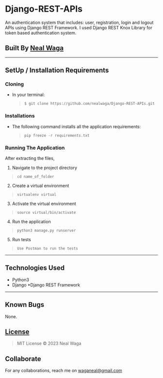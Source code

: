# Django-REST-APIs
An authentication system that includes: user, registration, login and logout APIs using Django REST Framework. I used Django REST Knox Library for token based authentication system.

## Built By [Neal Waga](https://github.com/nealwaga/)
***

## SetUp / Installation Requirements

### Cloning
* In your terminal:
    > ``$ git clone https://github.com/nealwaga/Django-REST-APIs.git``

### Installations
* The following command installs all the application requirements:
    > ``pip freeze -r requirements.txt``

### Running The Application
After extracting the files,
1. Navigate to the project directory
> ``cd name_of_folder``
2. Create a virtual environment
> ``virtualenv virtual``
3. Activate the virtual environment
>  ``source virtual/bin/activate``
4. Run the application
> ``python3 manage.py runserver``
5. Run tests
> ``Use Postman to run the tests``
***

## Technologies Used
* Python3
* Django
*Django REST Framework
***

## Known Bugs
None.

## [License](https://github.com/nealwaga/Django-REST-APIs/blob/master/LICENSE)
> MIT License &copy; 2023 Neal Waga

## Collaborate
For any collaborations, reach me on waganeal@gmail.com
